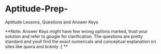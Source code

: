 # Aptitude-Prep-

Aptitude Lessons, Questions and Answer Keys

**Note: Answer Keys might have few wrong options marked, trust your solution and refer to google for clarification. The questions are pretty standard and youll find the exact numericals and conceptual explanation on sites like quora and brainly :] **
